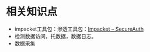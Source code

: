 # 相关知识点
- impacket工具包：渗透工具包：[Impacket – SecureAuth](https://www.secureauth.com/labs/open-source-tools/impacket/)
- 检测数据访问，托数据，数据日志。
- 数据采集